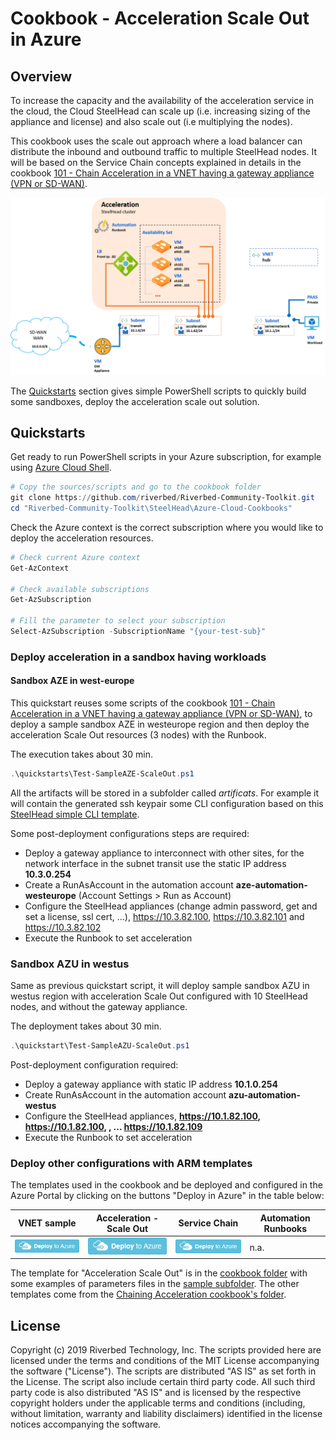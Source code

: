 # Cookbook - Acceleration Scale Out in Azure

## Overview

To increase the capacity and the availability of the acceleration service in the cloud, the Cloud SteelHead can scale up (i.e. increasing sizing of the appliance and license) and also scale out (i.e multiplying the nodes).

This cookbook uses the scale out approach where a load balancer can distribute the inbound and outbound traffic to multiple SteelHead nodes. It will be based on the Service Chain concepts explained in details in the cookbook [101 - Chain Acceleration in a VNET having a gateway appliance (VPN or SD-WAN)](101-service-chain-gw-appliance.md).

![Acceleration Scale Out in Azure](./images/Riverbed-Acceleration-Azure-Scale-Out.png)

The [Quickstarts](#quickstarts) section gives simple PowerShell scripts to quickly build some sandboxes, deploy the acceleration scale out solution.

## Quickstarts

Get ready to run PowerShell scripts in your Azure subscription, for example using [Azure Cloud Shell](https://shell.azure.com/powershell).

```PowerShell
# Copy the sources/scripts and go to the cookbook folder
git clone https://github.com/riverbed/Riverbed-Community-Toolkit.git
cd "Riverbed-Community-Toolkit\SteelHead\Azure-Cloud-Cookbooks"
```

Check the Azure context is the correct subscription where you would like to deploy the acceleration resources.

```PowerShell
# Check current Azure context
Get-AzContext

# Check available subscriptions
Get-AzSubscription

# Fill the parameter to select your subscription
Select-AzSubscription -SubscriptionName "{your-test-sub}"
```

### Deploy acceleration in a sandbox having workloads

#### Sandbox AZE in west-europe

This quickstart reuses some scripts of the cookbook [101 - Chain Acceleration in a VNET having a gateway appliance (VPN or SD-WAN)](101-service-chain-gw-appliance.md), to deploy a sample sandbox AZE in westeurope region and then deploy the acceleration Scale Out resources (3 nodes) with the Runbook.

The execution takes about 30 min.

```PowerShell
.\quickstarts\Test-SampleAZE-ScaleOut.ps1
```

All the artifacts will be stored in a subfolder called *artificats*. For example it will contain the generated ssh keypair some CLI configuration based on this [SteelHead simple CLI template](./102-scale-out/scripts/Template-CloudSteelHeadConfiguration.cli).

Some post-deployment configurations steps are required:

- Deploy a gateway appliance to interconnect with other sites, for the network interface in the subnet transit use the static IP address **10.3.0.254**
- Create a RunAsAccount in the automation account **aze-automation-westeurope** (Account Settings > Run as Account)
- Configure the SteelHead appliances (change admin password, get and set a license, ssl cert, ...), https://10.3.82.100, https://10.3.82.101 and https://10.3.82.102
- Execute the Runbook to set acceleration

### Sandbox AZU in westus

Same as previous quickstart script, it will deploy sample sandbox AZU in westus region with acceleration Scale Out configured with 10 SteelHead nodes, and without the gateway appliance.

The deployment takes about 30 min.

```PowerShell
.\quickstart\Test-SampleAZU-ScaleOut.ps1
```

Post-deployment configuration required:

- Deploy a gateway appliance with static IP address **10.1.0.254**
- Create RunAsAccount in the automation account **azu-automation-westus**
- Configure the SteelHead appliances, **https://10.1.82.100, https://10.1.82.100, , ... https://10.1.82.109**
- Execute the Runbook to set acceleration

### Deploy other configurations with ARM templates

The templates used in the cookbook and be deployed and configured in the Azure Portal by clicking on the buttons "Deploy in Azure" in the table below:

| VNET sample | **Acceleration - Scale Out** | Service Chain | Automation Runbooks |
| --- | --- | --- | --- |
| [![Deploy to Azure](https://raw.githubusercontent.com/Azure/azure-quickstart-templates/master/1-CONTRIBUTION-GUIDE/images/deploytoazure.png)](https://portal.azure.com/#create/Microsoft.Template/uri/https%3A%2F%2Fraw.githubusercontent.com%2Friverbed%2FRiverbed-Community-Toolkit%2Fmaster%2FSteelHead%2FAzure-Cloud-Cookbooks%2F101-service-chain-gw-appliance%2Fazuredeploy-sandbox.json) | [![Deploy to Azure](https://raw.githubusercontent.com/Azure/azure-quickstart-templates/master/1-CONTRIBUTION-GUIDE/images/deploytoazure.png)](https://portal.azure.com/#create/Microsoft.Template/uri/https%3A%2F%2Fraw.githubusercontent.com%2Friverbed%2FRiverbed-Community-Toolkit%2Fmaster%2FSteelHead%2FAzure-Cloud-Cookbooks%2F102-scale-out%2Fazuredeploy-acceleration-scale.json) | [![Deploy to Azure](https://raw.githubusercontent.com/Azure/azure-quickstart-templates/master/1-CONTRIBUTION-GUIDE/images/deploytoazure.png)](https://portal.azure.com/#create/Microsoft.Template/uri/https%3A%2F%2Fraw.githubusercontent.com%2Friverbed%2FRiverbed-Community-Toolkit%2Fmaster%2FSteelHead%2FAzure-Cloud-Cookbooks%2F101-service-chain-gw-appliance%2Fazuredeploy-routetables.json)| n.a. |

The template for "Acceleration Scale Out" is in the [cookbook folder](./102-scale-out) with some examples of parameters files in the [sample subfolder](./102-scale-out/sample). The other templates come from the [Chaining Acceleration cookbook's folder](./101-service-chain-gw-appliance).

## License

Copyright (c) 2019 Riverbed Technology, Inc.
The scripts provided here are licensed under the terms and conditions of the MIT License accompanying the software ("License"). The scripts are distributed "AS IS" as set forth in the License. The script also include certain third party code. All such third party code is also distributed "AS IS" and is licensed by the respective copyright holders under the applicable terms and conditions (including, without limitation, warranty and liability disclaimers) identified in the license notices accompanying the software.
